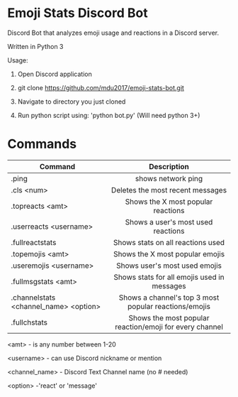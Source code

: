 # Emoji Stats Discord Bot
Discord Bot that analyzes emoji usage and reactions in a Discord server.

Written in Python 3

Usage:

1. Open Discord application

2. git clone https://github.com/mdu2017/emoji-stats-bot.git

3. Navigate to directory you just cloned

4. Run python script using: 'python bot.py' (Will need python 3+)

# Commands

| Command        | Description  |
| ------------- |:-------------:| 
| .ping       | shows network ping |
| .cls \<num\>      | Deletes the <num> most recent messages  | 
| .topreacts \<amt\>  | Shows the X most popular reactions | 
| .userreacts \<username\>  | Shows a user's most used reactions| 
| .fullreactstats | Shows stats on all reactions used| 
| .topemojis \<amt\>  | Shows the X most popular emojis | 
| .useremojis \<username\>  | Shows user's most used emojis | 
| .fullmsgstats \<amt\>  | Shows stats for all emojis used in messages | 
| .channelstats \<channel_name\> \<option\>  | Shows a channel's top 3 most popular reactions/emojis |
| .fullchstats | Shows the most popular reaction/emoji for every channel | 

\<amt\> - is any number between 1-20 

\<username\> - can use Discord nickname or mention

\<channel_name\> - Discord Text Channel name (no # needed)

\<option\> -'react' or 'message'
